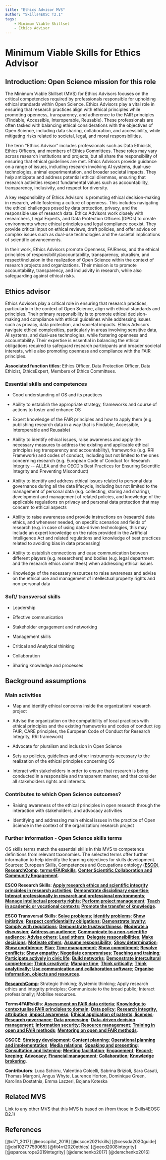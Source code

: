 ```yaml
---
title: "Ethics Advisor MVS"
author: "Skills4EOSC T2.1"
tags: 
    - Minimum Viable Skillset
    - Ethics Advisor
---
```


# Minimum Viable Skills for **Ethics Advisor**

## Introduction: Open Science mission for this role

The Minimum Viable Skillset (MVS) for Ethics Advisors focuses on the critical competencies required by professionals responsible for upholding ethical standards within Open Science. Ethics Advisors play a vital role in ensuring that research practices align with ethical principles while promoting openness, transparency, and adherence to the FAIR principles (Findable, Accessible, Interoperable, Reusable). These professionals are often tasked with balancing ethical considerations with the objectives of Open Science, including data sharing, collaboration, and accessibility, while mitigating risks related to societal, legal, and moral responsibilities.

The term "Ethics Advisor" includes professionals such as Data Ethicists, Ethics Officers, and members of Ethics Committees. These roles may vary across research institutions and projects, but all share the responsibility of ensuring that ethical guidelines are met. Ethics Advisors provide guidance on a range of issues, including research involving AI systems, dual-use technologies, animal experimentation, and broader societal impacts. They help anticipate and address potential ethical dilemmas, ensuring that research activities respect fundamental values such as accountability, transparency, inclusivity, and respect for diversity.

A key responsibility of Ethics Advisors is promoting ethical decision-making in research, while fostering a culture of openness. This includes navigating the ethical challenges posed by data protection, privacy, and the responsible use of research data. Ethics Advisors work closely with researchers, Legal Experts, and Data Protection Officers (DPOs) to create environments where ethical principles and legal compliance coexist. They provide critical input on ethical reviews, draft policies, and offer advice on complex issues such as dual-use technologies and the societal implications of scientific advancements.

In their work, Ethics Advisors promote Openness, FAIRness, and the ethical principles of responsibility/accountability, transparency, pluralism, and respect/inclusion in the realization of Open Science within the context of research projects and organizations. Their mission is to promote accountability, transparency, and inclusivity in research, while also safeguarding against ethical risks.

## Ethics advisor

Ethics Advisors play a critical role in ensuring that research practices, particularly in the context of Open Science, align with ethical standards and principles. Their primary responsibility is to promote ethical decision-making and compliance with ethical guidelines while addressing issues such as privacy, data protection, and societal impacts. Ethics Advisors navigate ethical complexities, particularly in areas involving sensitive data, AI systems, and dual-use technologies, while fostering openness and accountability. Their expertise is essential in balancing the ethical obligations required to safeguard research participants and broader societal interests, while also promoting openness and compliance with the FAIR principles.

**Associated function titles:** Ethics Officer, Data Protection Officer, Data Ethicist, EthicsExpert, Members of Ethics Committees.

### Essential skills and competences

-   Good understanding of OS and its practices
-   Ability to establish the appropriate strategy, frameworks and course of actions to foster and enhance OS

-   Expert knowledge of the FAIR principles and how to apply them (e.g. publishing research data in a way that is Findable, Accessible, Interoperable and Reusable)

-   Ability to identify ethical issues, raise awareness and apply the necessary measures to address the existing and applicable ethical principles (eg transparency and accountability), frameworks (e.g. RRI Framework) and codes of conduct, including but not limited to the ones concerning research (e.g. European Code of Conduct for Research Integrity -- ALLEA and the OECD's Best Practices for Ensuring Scientific Integrity and Preventing Misconduct)

-   Ability to identify and address ethical issues related to personal data governance during all the data lifecycle, including but not limited to the management of personal data (e.g. collecting, storing and sharing), development and management of related policies, and knowledge of the applicable regulations on privacy and personal data protection that may concern to ethical aspects
-   Ability to raise awareness and provide instructions on (research) data ethics, and whenever needed, on specific scenarios and fields of research (e.g. in case of using data-driven technologies, this may include an expert knowledge on the rules provided in the Artificial Intelligence Act and related regulations and knowledge of best practices related to avoiding bias in data processing)

-   Ability to establish connections and ease communication between different players (e.g. researchers) and bodies (e.g. legal department and the research ethics committees) when addressing ethical issues
-   Knowledge of the necessary resources to raise awareness and advise on the ethical use and management of intellectual property rights and non-personal data

### Soft/ transversal skills

- Leadership

- Effective communication

- Stakeholder engagement and networking

- Management skills

- Critical and Analytical thinking

- Collaboration

- Sharing knowledge and processes

  

## Background assumptions


### Main activities

- Map and identify ethical concerns inside the organization/ research project

- Advise the organization on the compatibility of local practices with ethical principles and the existing frameworks and codes of conduct (eg FAIR, CARE principles, the European Code of Conduct for Research Integrity, RRI framework)

- Advocate for pluralism and inclusion in Open Science

- Sets up policies, guidelines and other instruments necessary to the realization of the ethical principles concerning OS

- Interact with stakeholders in order to ensure that research is being conducted in a responsible and transparent manner, and that consider all stakeholders rights and interests.

 

### Contributes to which Open Science outcomes?

- Raising awareness of the ethical principles in open research through the interaction with stakeholders, and advocacy activities

- Identifying and addressing main ethical issues in the practice of Open Science in the context of the organization/ research project


### Further information - Open Science skills terms

OS skills terms match the essential skills in this MVS to competence definitions from relevant taxonomies. The selected terms offer further information to help identify the learning objectives for skills development.  Sources: European Skills, Competences and Occupations ontology (**[ESCO](https://esco.ec.europa.eu/en/classification/skill_main "https://esco.ec.europa.eu/en/classification/skill_main")**), **[ResearchComp](https://research-and-innovation.ec.europa.eu/jobs-research/researchcomp-european-competence-framework-researchers_en "https://research-and-innovation.ec.europa.eu/jobs-research/researchcomp-european-competence-framework-researchers_en")**, **[terms4FAIRskills](https://obofoundry.org/ontology/t4fs.html "https://obofoundry.org/ontology/t4fs.html")**, **[Center Scientific Collaboration and Community Engagement](https://www.cscce.org/resources/glossary/ "https://www.cscce.org/resources/glossary/")**.

**ESCO Research Skills**: **[Apply research ethics and scientific integrity principles in research activities](http://data.europa.eu/esco/skill/833289fa-3646-4010-9d9e-93ba8c9ef2d8 "http://data.europa.eu/esco/skill/833289fa-3646-4010-9d9e-93ba8c9ef2d8")**; **[Demonstrate disciplinary expertise](http://data.europa.eu/esco/skill/4134622c-c3fb-4a41-beb6-6d58ba5107db "http://data.europa.eu/esco/skill/4134622c-c3fb-4a41-beb6-6d58ba5107db")**; **[Interact professionally in research and professional environments](http://data.europa.eu/esco/skill/20a8fe89-d4eb-4698-8521-8881c13377e0 "http://data.europa.eu/esco/skill/20a8fe89-d4eb-4698-8521-8881c13377e0")**; **[Manage intellectual property rights](http://data.europa.eu/esco/skill/518dc04d-092d-4fa1-bd82-88b7a9278ef7 "http://data.europa.eu/esco/skill/518dc04d-092d-4fa1-bd82-88b7a9278ef7")**; **[Perform project management](http://data.europa.eu/esco/skill/cd5efa8c-e44d-4cbc-91c6-796018dbed68 "http://data.europa.eu/esco/skill/cd5efa8c-e44d-4cbc-91c6-796018dbed68")**; **[Teach in academic or vocational contexts](http://data.europa.eu/esco/skill/4cd85845-f31c-4306-994d-e12d45114d83 "http://data.europa.eu/esco/skill/4cd85845-f31c-4306-994d-e12d45114d83")**; **[Promote the transfer of knowledge](http://data.europa.eu/esco/skill/988f4ac3-a37c-4b0a-a40f-4e0e56b5919e "http://data.europa.eu/esco/skill/988f4ac3-a37c-4b0a-a40f-4e0e56b5919e")**.

**ESCO Transversal Skills**: **[Solve problems](http://data.europa.eu/esco/skill/adc6dc11-3376-467b-96c5-9b0a21edc869 "http://data.europa.eu/esco/skill/adc6dc11-3376-467b-96c5-9b0a21edc869")**; **[Identify problems](http://data.europa.eu/esco/skill/a628d2d1-f40a-4c37-a357-2801726f2996 "http://data.europa.eu/esco/skill/a628d2d1-f40a-4c37-a357-2801726f2996")**; **[Show initiative](http://data.europa.eu/esco/skill/001115fb-569f-4ee6-8381-c6807ef2527f "http://data.europa.eu/esco/skill/001115fb-569f-4ee6-8381-c6807ef2527f")**; **[Respect confidentiality obligations](http://data.europa.eu/esco/skill/e37d64dc-0f05-4ee8-b065-bf76f70d8f5c "http://data.europa.eu/esco/skill/e37d64dc-0f05-4ee8-b065-bf76f70d8f5c")**; **[Demonstrate loyalty](http://data.europa.eu/esco/skill/72d1fa5d-1b7f-48e7-84e3-6e779841ddf1 "http://data.europa.eu/esco/skill/72d1fa5d-1b7f-48e7-84e3-6e779841ddf1")**; **[Comply with regulations](http://data.europa.eu/esco/skill/h618584f-6bdf-4d8f-89a7-f28c2c95afc2 "http://data.europa.eu/esco/skill/h618584f-6bdf-4d8f-89a7-f28c2c95afc2")**; **[Demonstrate trustworthiness](http://data.europa.eu/esco/skill/bcf002ce-90f8-42e5-ac1b-5dba208639b0 "http://data.europa.eu/esco/skill/bcf002ce-90f8-42e5-ac1b-5dba208639b0")**; **[Moderate a discussion](http://data.europa.eu/esco/skill/5b46f572-7ced-4efd-b270-a81a164d521c "http://data.europa.eu/esco/skill/5b46f572-7ced-4efd-b270-a81a164d521c")**; **[Address an audience](http://data.europa.eu/esco/skill/609a8ac1-9d29-4237-9886-596dbbe7ca8a "http://data.europa.eu/esco/skill/609a8ac1-9d29-4237-9886-596dbbe7ca8a")**; **[Communicate to a non-scientific audience](http://data.europa.eu/esco/skill/5c3ab99d-a3f1-4620-9602-d12d2151a03d "http://data.europa.eu/esco/skill/5c3ab99d-a3f1-4620-9602-d12d2151a03d")**; **[Advise others](http://data.europa.eu/esco/skill/045f71e6-0699-4169-8a54-9c6b96f3174d "http://data.europa.eu/esco/skill/045f71e6-0699-4169-8a54-9c6b96f3174d")**; **[Lead others](http://data.europa.eu/esco/skill/75d8e5d9-bef3-418b-9011-01bff9f27207 "http://data.europa.eu/esco/skill/75d8e5d9-bef3-418b-9011-01bff9f27207")**; **[Delegate responsibilities](http://data.europa.eu/esco/skill/b00e948c-19be-4951-8cff-60f88f1046e9 "http://data.europa.eu/esco/skill/b00e948c-19be-4951-8cff-60f88f1046e9")**; **[Make decisions](http://data.europa.eu/esco/skill/d62d2b4c-a6f8-439e-8a1b-4f29ab5f2c47 "http://data.europa.eu/esco/skill/d62d2b4c-a6f8-439e-8a1b-4f29ab5f2c47")**; **[Motivate others](http://data.europa.eu/esco/skill/e2d44a9b-f28c-489e-9861-b654b5ded507 "http://data.europa.eu/esco/skill/e2d44a9b-f28c-489e-9861-b654b5ded507")**; **[Assume responsibility](http://data.europa.eu/esco/skill/199f7919-5114-41b6-b6a5-41e0e4896ec1 "http://data.europa.eu/esco/skill/199f7919-5114-41b6-b6a5-41e0e4896ec1")**; **[Show determination](http://data.europa.eu/esco/skill/19ba11f3-9c99-41fd-a7c9-f77e6a026186 "http://data.europa.eu/esco/skill/19ba11f3-9c99-41fd-a7c9-f77e6a026186")**; **[Show confidence](http://data.europa.eu/esco/skill/669b75d8-671c-4a1c-8e0b-6466c513c27d "http://data.europa.eu/esco/skill/669b75d8-671c-4a1c-8e0b-6466c513c27d")**; **[Plan](http://data.europa.eu/esco/skill/e49f4158-9d4c-425d-bf32-dfe89b19840a "http://data.europa.eu/esco/skill/e49f4158-9d4c-425d-bf32-dfe89b19840a")**; **[Time management](http://data.europa.eu/esco/skill/d9013e0e-e937-43d5-ab71-0e917ee882b8 "http://data.europa.eu/esco/skill/d9013e0e-e937-43d5-ab71-0e917ee882b8")**; **[Show commitment](http://data.europa.eu/esco/skill/1fce1197-3a5b-45b7-8797-575cd3b57a01 "http://data.europa.eu/esco/skill/1fce1197-3a5b-45b7-8797-575cd3b57a01")**; **[Resolve conflicts](http://data.europa.eu/esco/skill/96de2e86-e287-41f2-88ab-15a2343afc6f "http://data.europa.eu/esco/skill/96de2e86-e287-41f2-88ab-15a2343afc6f")**; **[Show empathy](http://data.europa.eu/esco/skill/77b636e8-fab3-41a8-8022-1e0a354059dc "http://data.europa.eu/esco/skill/77b636e8-fab3-41a8-8022-1e0a354059dc")**; **[Negotiate compromises](http://data.europa.eu/esco/skill/7954861c-86d4-4529-afbb-2c23dab9ac74 "http://data.europa.eu/esco/skill/7954861c-86d4-4529-afbb-2c23dab9ac74")**; **[Teaching and training](http://data.europa.eu/esco/skill/699e7c26-6502-4e78-a823-3656ff5a5b8b "http://data.europa.eu/esco/skill/699e7c26-6502-4e78-a823-3656ff5a5b8b")**; **[Participate actively in civic life](http://data.europa.eu/esco/skill/7d9bace0-63d0-4848-ac87-350a98082c12 "http://data.europa.eu/esco/skill/7d9bace0-63d0-4848-ac87-350a98082c12")**; **[Build networks](http://data.europa.eu/esco/skill/bf983f2a-e941-4646-811d-cc81060cb53f "http://data.europa.eu/esco/skill/bf983f2a-e941-4646-811d-cc81060cb53f")**; **[Demonstrate intercultural competence](http://data.europa.eu/esco/skill/c10d5d87-36cf-42f5-8a12-e560fb5f4af8 "http://data.europa.eu/esco/skill/c10d5d87-36cf-42f5-8a12-e560fb5f4af8")**; **[Think creatively](http://data.europa.eu/esco/skill/c624c6a3-b0ba-4a31-a296-0d433fe47e41 "http://data.europa.eu/esco/skill/c624c6a3-b0ba-4a31-a296-0d433fe47e41")**; **[Manage time](http://data.europa.eu/esco/skill/d9013e0e-e937-43d5-ab71-0e917ee882b8 "http://data.europa.eu/esco/skill/d9013e0e-e937-43d5-ab71-0e917ee882b8")**; **[Think critically](http://data.europa.eu/esco/skill/7dd94ad3-13d6-43fe-8b94-51fcbf67ced9 "http://data.europa.eu/esco/skill/7dd94ad3-13d6-43fe-8b94-51fcbf67ced9")**; **[Think analytically](http://data.europa.eu/esco/skill/4707da90-9cfc-46ca-8de0-38a0b7bfb137 "http://data.europa.eu/esco/skill/4707da90-9cfc-46ca-8de0-38a0b7bfb137")**; **[Use communication and collaboration software](http://data.europa.eu/esco/skill/b080a008-a35d-4bd0-92e9-edf3773bb2b7 "http://data.europa.eu/esco/skill/b080a008-a35d-4bd0-92e9-edf3773bb2b7")**; **[Organise information, objects and resources](http://data.europa.eu/esco/skill/6b305973-8993-475f-bd8a-daf037c61401 "http://data.europa.eu/esco/skill/6b305973-8993-475f-bd8a-daf037c61401")**.

**[ResearchComp](https://research-and-innovation.ec.europa.eu/jobs-research/researchcomp-european-competence-framework-researchers_en "https://research-and-innovation.ec.europa.eu/jobs-research/researchcomp-european-competence-framework-researchers_en")**: Strategic thinking; Systemic thinking; Apply research ethics and integrity principles; Communicate to the broad public; Interact professionally; Mobilise resources.

**Terms4FAIRskills**: **[Assessment on FAIR data criteria](https://www.ebi.ac.uk/ols4/ontologies/t4fs/classes/http%253A%252F%252Fpurl.obolibrary.org%252Fobo%252FT4FS_0000252?lang=en "https://www.ebi.ac.uk/ols4/ontologies/t4fs/classes/http%253A%252F%252Fpurl.obolibrary.org%252Fobo%252FT4FS_0000252?lang=en")**; **[Knowledge to contextualise FAIR principles to domain](https://www.ebi.ac.uk/ols4/ontologies/t4fs/classes/http%3A%2F%2Fpurl.obolibrary.org%2Fobo%2FT4FS_0000296 "https://www.ebi.ac.uk/ols4/ontologies/t4fs/classes/http%3A%2F%2Fpurl.obolibrary.org%2Fobo%2FT4FS_0000296")**; **[Data policy](https://www.ebi.ac.uk/ols4/ontologies/t4fs/classes/http%253A%252F%252Fpurl.obolibrary.org%252Fobo%252FT4FS_0000333 "https://www.ebi.ac.uk/ols4/ontologies/t4fs/classes/http%253A%252F%252Fpurl.obolibrary.org%252Fobo%252FT4FS_0000333")**; **[Research integrity, attribution, impact awareness](https://www.ebi.ac.uk/ols4/ontologies/t4fs/classes/http%253A%252F%252Fpurl.obolibrary.org%252Fobo%252FT4FS_0000525?lang=en "https://www.ebi.ac.uk/ols4/ontologies/t4fs/classes/http%253A%252F%252Fpurl.obolibrary.org%252Fobo%252FT4FS_0000525?lang=en")**; **[Ethical application of patents, licenses](https://www.ebi.ac.uk/ols4/ontologies/t4fs/classes/http%253A%252F%252Fpurl.obolibrary.org%252Fobo%252FT4FS_0000042?lang=en "https://www.ebi.ac.uk/ols4/ontologies/t4fs/classes/http%253A%252F%252Fpurl.obolibrary.org%252Fobo%252FT4FS_0000042?lang=en")**; **[Research governance](https://www.ebi.ac.uk/ols4/ontologies/t4fs/classes/http%253A%252F%252Fpurl.obolibrary.org%252Fobo%252FT4FS_0000186?lang=en "https://www.ebi.ac.uk/ols4/ontologies/t4fs/classes/http%253A%252F%252Fpurl.obolibrary.org%252Fobo%252FT4FS_0000186?lang=en")**; **[Data processing](https://www.ebi.ac.uk/ols4/ontologies/t4fs/classes/http%253A%252F%252Fpurl.obolibrary.org%252Fobo%252FT4FS_0000044?lang=en "https://www.ebi.ac.uk/ols4/ontologies/t4fs/classes/http%253A%252F%252Fpurl.obolibrary.org%252Fobo%252FT4FS_0000044?lang=en")**; **[Data-driven decision management](https://www.ebi.ac.uk/ols4/ontologies/t4fs/classes/http%253A%252F%252Fpurl.obolibrary.org%252Fobo%252FT4FS_0000504?lang=en "https://www.ebi.ac.uk/ols4/ontologies/t4fs/classes/http%253A%252F%252Fpurl.obolibrary.org%252Fobo%252FT4FS_0000504?lang=en")**; **[Information security](https://www.ebi.ac.uk/ols4/ontologies/t4fs/classes/http%253A%252F%252Fpurl.obolibrary.org%252Fobo%252FT4FS_0000107?lang=en "https://www.ebi.ac.uk/ols4/ontologies/t4fs/classes/http%253A%252F%252Fpurl.obolibrary.org%252Fobo%252FT4FS_0000107?lang=en")**; **[Resource management](https://www.ebi.ac.uk/ols4/ontologies/t4fs/classes/http%253A%252F%252Fpurl.obolibrary.org%252Fobo%252FT4FS_0000353?lang=en "https://www.ebi.ac.uk/ols4/ontologies/t4fs/classes/http%253A%252F%252Fpurl.obolibrary.org%252Fobo%252FT4FS_0000353?lang=en")**; **[Training in open and FAIR methods](https://www.ebi.ac.uk/ols4/ontologies/t4fs/classes/http%253A%252F%252Fpurl.obolibrary.org%252Fobo%252FT4FS_0000259?lang=en "https://www.ebi.ac.uk/ols4/ontologies/t4fs/classes/http%253A%252F%252Fpurl.obolibrary.org%252Fobo%252FT4FS_0000259?lang=en")**; **[Mentoring on open and FAIR methods](https://www.ebi.ac.uk/ols4/ontologies/t4fs/classes/http%253A%252F%252Fpurl.obolibrary.org%252Fobo%252FT4FS_0000457?lang=en "https://www.ebi.ac.uk/ols4/ontologies/t4fs/classes/http%253A%252F%252Fpurl.obolibrary.org%252Fobo%252FT4FS_0000457?lang=en")**.

**CSCCE**: **[Strategy development](https://www.cscce.org/glossary/strategy-development/ "https://www.cscce.org/glossary/strategy-development/")**; **[Content planning](https://www.cscce.org/glossary/content-planning/ "https://www.cscce.org/glossary/content-planning/")**; **[Operational planning and implementation](https://www.cscce.org/glossary/operational-planning-and-implementation/ "https://www.cscce.org/glossary/operational-planning-and-implementation/")**; **[Media relations](https://www.cscce.org/glossary/media-relations/ "https://www.cscce.org/glossary/media-relations/")**; **[Speaking and presenting](https://www.cscce.org/glossary/speaking-and-presenting/ "https://www.cscce.org/glossary/speaking-and-presenting/")**; **[Consultation and listening](https://www.cscce.org/glossary/consultation-and-listening/ "https://www.cscce.org/glossary/consultation-and-listening/")**; **[Meeting facilitation](https://www.cscce.org/glossary/meeting-facilitation/ "https://www.cscce.org/glossary/meeting-facilitation/")**; **[Engagement](https://www.cscce.org/glossary/engagement/ "https://www.cscce.org/glossary/engagement/")**; **[Record-keeping](https://www.cscce.org/glossary/record-keeping/ "https://www.cscce.org/glossary/record-keeping/")**; **[Advocacy](https://www.cscce.org/glossary/advocacy/ "https://www.cscce.org/glossary/advocacy/")**; **[Financial management](https://www.cscce.org/glossary/financial-management/ "https://www.cscce.org/glossary/financial-management/")**; **[Collaboration](https://www.cscce.org/glossary/collaboration/ "https://www.cscce.org/glossary/collaboration/")**; **[Knowledge brokering](https://www.cscce.org/glossary/knowledge-brokering/ "https://www.cscce.org/glossary/knowledge-brokering/")**.

**Contributors**: Luca Schirru, Valentina Colcelli, Sabrina Brizioli, Sara Casati, Thomas Margoni, Angus Whyte, Laurence Horton, Dominique Green, Karolina Dostatnia, Emma Lazzeri, Bojana Koteska

## Related MVS
Link to any other MVS that this MVS is based on (from those in Skills4EOSC D2.1)

## References

[@d71_2017] [@eoscpilot_2018] [@cscce2021skills] [@cessda2020guide] [@doi10277759065] [@fit4rri2020ethics] [@oecd2008integrity] [@sparceurope2019integrity] [@demchenko2017] [@demchenko2016]
